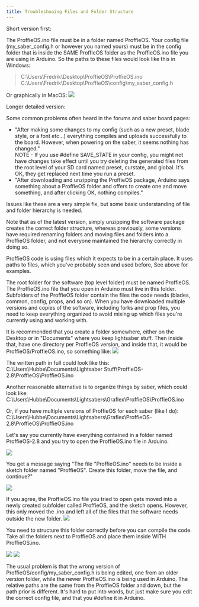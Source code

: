 ```yaml
---
title: Troubleshooing Files and Folder Structure
---
```

Short version first:

The ProffieOS.ino file must be in a folder named ProffieOS.
Your config file (my_saber_config.h or however you named yours) must be in the config folder that is inside the SAME ProffieOS folder as the ProffieOS.ino file you are using in Arduino.
So the paths to these files would look like this in Windows:
>C:\Users\Fredrik\Desktop\ProffieOS\ProffieOS.ino
>C:\Users\Fredrik\Desktop\ProffieOS\config\my_saber_config.h

Or graphically in MacOS:
![](images/ff1.jpg)


Longer detailed version:

 Some common problems often heard in the forums and saber board pages:

- "After making some changes to my config (such as a new preset, blade style, or a font etc...) everything compiles and uploads successfully to the board. However, when powering on the saber, it seems nothing has changed."<br/>NOTE - If you use #define SAVE_STATE in your config, you might not have changes take effect until you try deleting the generated files from the root level of your SD card named preset, curstate, and global. It's OK, they get replaced next time you run a preset. 
- "After downloading and unzipping the ProffieOS package, Arduino says something about a ProffieOS folder and offers to create one and move something, and after clicking OK, nothing compiles."

Issues like these are a very simple fix, but some basic understanding of file and folder hierarchy is needed.

Note that as of the latest version, simply unzipping the software package creates the correct folder structure, whereas previously, some versions have required renaming folders and moving files and folders into a ProffieOS folder, and not everyone maintained the hierarchy correctly in doing so.

ProffieOS code is using files which it expects to be in a certain place. It uses paths to files, which you've probably seen and used before, See above for examples.

The root folder for the software (top level folder) must be named ProffieOS. The ProffieOS.ino file that you open in Arduino must live in this folder. Subfolders of the ProffieOS folder contain the files the code needs (blades, common, config, props, and so on).
When you have downloaded multiple versions and copies of the software, including forks and prop files, you need to keep everything organized to avoid mixing up which files you're currently using and working with.

It is recommended that you create a folder somewhere, either on the Desktop or in "Documents" where you keep lightsaber stuff. Then inside that, have one directory per ProffieOS version, and inside that, it would be ProffieOS/ProffieOS.ino, so something like:
![](images/ff2.jpg)

The written path in full could look like this:
C:\Users\Hubbe\Documents\Lightsaber Stuff\ProffieOS-2.8\ProffieOS\ProffieOS.ino

Another reasonable alternative is to organize things by saber, which could look like:
C:\Users\Hubbe\Documents\Lightsabers\Graflex\ProffieOS\ProffieOS.ino

Or, if you have multiple versions of ProffieOS for each saber (like I do):                          
C:\Users\Hubbe\Documents\Lightsabers\Graflex\ProffieOS-2.8\ProffieOS\ProffieOS.ino

Let's say you currently have everything contained in a folder named ProffieOS-2.8
 and you try to open the ProffieOS.ino file in Arduino.

![](images/ff3.jpg)

You get a message saying "The file "ProffieOS.ino" needs to be inside a sketch folder named "ProffieOS". Create this folder, move the file, and continue?"

![](images/ff4.jpg)

If you agree, the ProffieOS.ino file you tried to open gets moved into a newly created subfolder called ProffieOS, and the sketch opens. However, this only moved the .ino and left all of the files that the software needs outside the new folder.
![](images/ff5.jpg)

You need to structure this folder correctly before you can compile the code. 
Take all the folders next to ProffieOS and place them inside WITH ProffieOS.ino.

![](images/ff6.jpg) ![](images/ff7.jpg)

The usual problem is that the wrong version of ProffieOS/config/my_saber_config.h is being edited, one from an older version folder, while the newer ProffieOS.ino is being used in Arduino. The relative paths are the same from the ProffieOS folder and down, but the path prior is different. It's hard to put into words, but just make sure you edit the correct config file, and that you #define it in Arduino.
